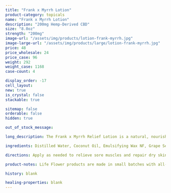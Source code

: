 ```yaml
---
title: "Frank x Myrrh Lotion"
product-category: topicals
name: "Frank x Myrrh Lotion"
description: "200mg Hemp-Derived CBD"
size: "8.0oz"
strength: "200mg"
image-url: "/assets/img/products/lotion-frank-myrrh.jpg"
image-large-url: "/assets/img/products/large/lotion-frank-myrrh.jpg"
price: 48
price_wholesale: 24
price_case: 96
weight: 292
weight_case: 1168
case-count: 4

display_order: -17
cell_layout:
new: true
is_crystal: false
stackable: true

sitemap: false
orderable: false
hidden: true

out_of_stock_message:

long_description: The Frank x Myrrh Relief Lotion is a natural, nourishing blend of plant fats and grounding essential oils formulated to hydrate and stimulate vital skin function. This unique lotion provides maximum absorption and hydration on a cellular level while remaining light and non-greasy on the skin. Paired with 200mg of revitalizing hemp-derived CBD.

ingredients: Distilled Water, Coconut Oil, Emulsifying Wax NF, Grape Seed Oil, Avocado Oil, Abyssinian Oil, Sweet Almond Oil, Radish Root Ferment Filtrate, Frankincense Oil, Myrrh Oil, Patchouli Oil, Coconut Fruit Extract, Non GMO Citric Acid, Rosemary Leaf Extract, Organic Hemp-Derived Cannabidiol

directions: Apply as needed to relieve sore muscles and repair dry skin or as an all natural, lightweight daily moisturizer. Not for internal use.

product-notes: Life Flower products are made in small batches with all-natural and boutique ingredients. Orders are processed and ship within 14 business days. Please allow additional time for&nbsp;delivery.

history: blank

healing-properties: blank
---
```


